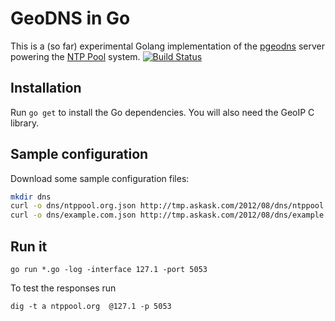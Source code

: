 # GeoDNS in Go

This is a (so far) experimental Golang implementation of the
[pgeodns](http://github.com/abh/pgeodns) server powering the [NTP
Pool](http://www.pool.ntp.org/) system.
[![Build Status](https://secure.travis-ci.org/abh/geodns.png)](http://travis-ci.org/abh/geodns)


## Installation

Run `go get` to install the Go dependencies. You will also need the
GeoIP C library.

## Sample configuration

Download some sample configuration files:

```sh
mkdir dns
curl -o dns/ntppool.org.json http://tmp.askask.com/2012/08/dns/ntppool.org.json.big
curl -o dns/example.com.json http://tmp.askask.com/2012/08/dns/example.com.json
```

## Run it

`go run *.go -log -interface 127.1 -port 5053`

To test the responses run

`dig -t a ntppool.org  @127.1 -p 5053`
